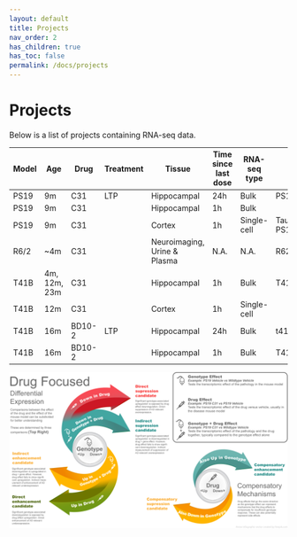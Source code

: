 ```yaml
---
layout: default
title: Projects
nav_order: 2
has_children: true
has_toc: false
permalink: /docs/projects
---
```


# Projects

Below is a list of projects containing RNA-seq data.

| Model| Age | Drug | Treatment | Tissue | Time since<br>last dose	| RNA-seq<br>type | SCG folder<br>name | GitHub repo<br>name |
|---|---|---|---|---|---|---|---|---|
| PS19 | 9m | C31 | LTP | Hippocampal | 24h | Bulk | PS19_C31_stim | [PS19_C31_stim](https://github.com/Longo-Lab/PS19_C31_stim) |
| PS19 | 9m | C31 |  | Hippocampal | 1h | Bulk |  |  |
| PS19 | 9m | C31 |  | Cortex | 1h | Single-cell | Tau-PS19_C31_cortex_snRNAseq | [PS19_C31_snRNAseq](https://github.com/Longo-Lab/PS19_C31_snRNAseq) |
| R6/2 | ~4m | C31 |  | Neuroimaging, Urine & Plasma | N.A. | N.A. | R62_C31_biomarkers | [R62_C31_biomarkers](https://github.com/Longo-Lab/R62_C31_biomarkers) |
| T41B | 4m, 12m, 23m | C31 |  | Hippocampal | 1h | Bulk | T41B_C31_aged | [T41B_C31_aged](https://github.com/Longo-Lab/T41B_C31_aged) |
| T41B | 12m | C31 |  | Cortex  | 1h | Single-cell |  |  |
| T41B | 16m | BD10-2 | LTP | Hippocampal | 24h | Bulk | t41b_BD10-2_stim | [T41B_BD10-2_stim](https://github.com/Longo-Lab/T41B_BD10-2_stim) |
| T41B | 16m | BD10-2 |  | Hippocampal | 1h | Bulk | T41B_BD10-2 | [T41B_BD10-2](https://github.com/Longo-Lab/T41B_BD10-2) |

<div class="img-frame">
  <img src="/assets/images/geno-drug.png" />
</div>
